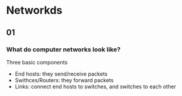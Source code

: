 # Networkds 
## 01
### What do computer networks look like?
Three basic components 
- End hosts: they send/receive packets 
- Swithces/Routers: they forward packets 
- Links: connect end hosts to switches, and switches to each other 


